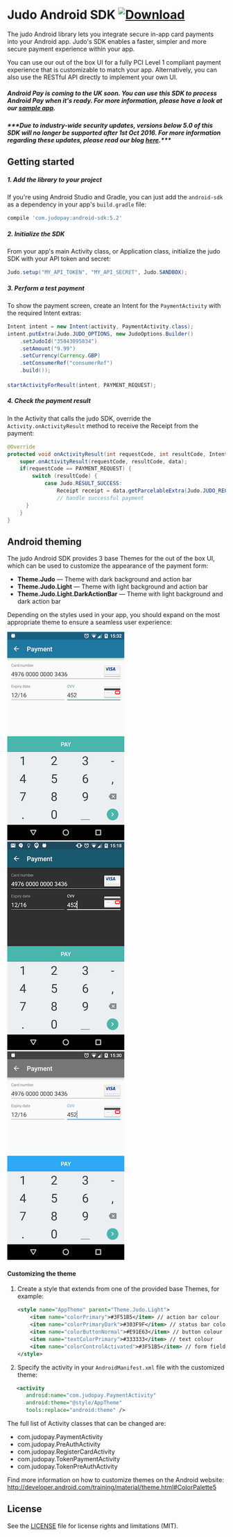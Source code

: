 # Judo Android SDK [ ![Download](https://api.bintray.com/packages/judopay/maven/android-sdk/images/download.svg) ](https://bintray.com/judopay/maven/android-sdk/_latestVersion)

The judo Android library lets you integrate secure in-app card payments into your Android app. Judo's SDK enables a faster, simpler and more secure payment experience within your app. 

You can use our out of the box UI for a fully PCI Level 1 compliant payment experience that is customizable to match your app. Alternatively, you can also use the RESTful API directly to implement your own UI.

##### Android Pay is coming to the UK soon. You can use this SDK to process Android Pay when it's ready. For more information, please have a look at our [sample app](https://github.com/JudoPay/Judo-AndroidPay-Sample).

##### **\*\*\*Due to industry-wide security updates, versions below 5.0 of this SDK will no longer be supported after 1st Oct 2016. For more information regarding these updates, please read our blog [here](http://hub.judopay.com/pci31-security-updates/).*****

## Getting started
##### 1. Add the library to your project
If you're using Android Studio and Gradle, you can just add the `android-sdk` as a dependency in your app's `build.gradle` file:
```groovy
compile 'com.judopay:android-sdk:5.2'
```
##### 2. Initialize the SDK
From your app's main Activity class, or Application class, initialize the judo SDK with your API token and secret:
```java
Judo.setup("MY_API_TOKEN", "MY_API_SECRET", Judo.SANDBOX);
```
##### 3. Perform a test payment
To show the payment screen, create an Intent for the `PaymentActivity` with the required Intent extras:
```java
Intent intent = new Intent(activity, PaymentActivity.class);
intent.putExtra(Judo.JUDO_OPTIONS, new JudoOptions.Builder()
    .setJudoId("35843095834")
    .setAmount("9.99")
    .setCurrency(Currency.GBP)
    .setConsumerRef("consumerRef")
    .build());

startActivityForResult(intent, PAYMENT_REQUEST);
```
##### 4. Check the payment result
In the Activity that calls the judo SDK, override the ```Activity.onActivityResult``` method to receive the Receipt from the payment:
```java
@Override
protected void onActivityResult(int requestCode, int resultCode, Intent data) {
    super.onActivityResult(requestCode, resultCode, data);
    if(requestCode == PAYMENT_REQUEST) {
        switch (resultCode) {
            case Judo.RESULT_SUCCESS:
                Receipt receipt = data.getParcelableExtra(Judo.JUDO_RECEIPT);
                // handle successful payment
      }
    }
}
```

## Android theming

The judo Android SDK provides 3 base Themes for the out of the box UI, which can be used to customize the appearance of the payment form:

  - **Theme.Judo** — Theme with dark background and action bar
  - **Theme.Judo.Light** — Theme with light background and action bar
  - **Theme.Judo.Light.DarkActionBar** — Theme with light background and dark action bar
  
Depending on the styles used in your app, you should expand on the most appropriate theme to ensure a seamless user experience:

![Screenshot of judo light theme](/samples/screens/android-theme-light.png)
![Screenshot of judo light theme](/samples/screens/android-theme-dark.png)
![Screenshot of judo light theme](/samples/screens/android-theme-custom.png)

#### Customizing the theme
1. Create a style that extends from one of the provided base Themes, for example:

    ```xml
    <style name="AppTheme" parent="Theme.Judo.Light">
        <item name="colorPrimary">#3F51B5</item> // action bar colour
        <item name="colorPrimaryDark">#303F9F</item> // status bar colour
        <item name="colorButtonNormal">#E91E63</item> // button colour
        <item name="textColorPrimary">#333333</item> // text colour
        <item name="colorControlActivated">#3F51B5</item> // form field hint colour
    </style>
    ```
2. Specify the activity in your `AndroidManifest.xml` file with the customized theme:
```xml
   <activity
      android:name="com.judopay.PaymentActivity"
      android:theme="@style/AppTheme"
      tools:replace="android:theme" />
   ```

The full list of Activity classes that can be changed are:

 - com.judopay.PaymentActivity
 - com.judopay.PreAuthActivity
 - com.judopay.RegisterCardActivity
 - com.judopay.TokenPaymentActivity
 - com.judopay.TokenPreAuthActivity

Find more information on how to customize themes on the Android website:
http://developer.android.com/training/material/theme.html#ColorPalette5


## License
See the [LICENSE](https://github.com/JudoPay/Judo-Android/blob/master/LICENSE) file for license rights and limitations (MIT).
